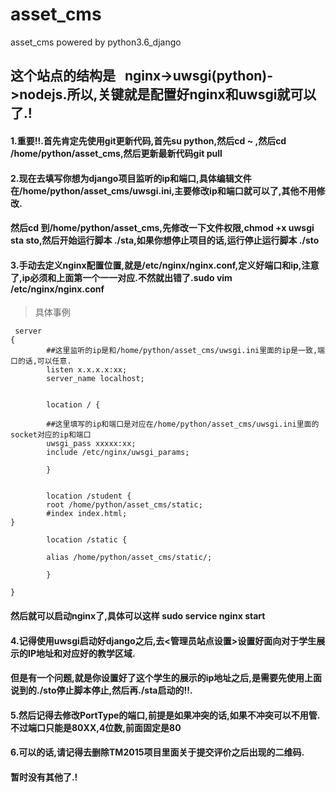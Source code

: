 # asset_cms
asset_cms powered by python3.6_django

## 这个站点的结构是   nginx->uwsgi(python)->nodejs.所以,关键就是配置好nginx和uwsgi就可以了.!


#### 1.重要!!.首先肯定先使用git更新代码,首先su python,然后cd ~ ,然后cd /home/python/asset_cms,然后更新最新代码git pull
#### 2.现在去填写你想为django项目监听的ip和端口,具体编辑文件在/home/python/asset_cms/uwsgi.ini,主要修改ip和端口就可以了,其他不用修改.
#### 然后cd 到/home/python/asset_cms,先修改一下文件权限,chmod +x uwsgi sta sto,然后开始运行脚本 ./sta,如果你想停止项目的话,运行停止运行脚本 ./sto
#### 3.手动去定义nginx配置位置,就是/etc/nginx/nginx.conf,定义好端口和ip,注意了,ip必须和上面第一个一一对应.不然就出错了.sudo vim /etc/nginx/nginx.conf
> 具体事例
```nginx
 server
{
        ##这里监听的ip是和/home/python/asset_cms/uwsgi.ini里面的ip是一致,端口的话,可以任意.
        listen x.x.x.x:xx;
        server_name localhost;


        location / {

        ##这里填写的ip和端口是对应在/home/python/asset_cms/uwsgi.ini里面的socket对应的ip和端口
        uwsgi_pass xxxxx:xx;
        include /etc/nginx/uwsgi_params;

        }


        location /student {
        root /home/python/asset_cms/static;
        #index index.html;
}

        location /static {

        alias /home/python/asset_cms/static/;

        }

}
``` 
#### 然后就可以启动nginx了,具体可以这样 sudo service nginx start
#### 4.记得使用uwsgi启动好django之后,去<管理员站点设置>设置好面向对于学生展示的IP地址和对应好的教学区域.
#### 但是有一个问题,就是你设置好了这个学生的展示的ip地址之后,是需要先使用上面说到的./sto停止脚本停止,然后再./sta启动的!!.
#### 5.然后记得去修改PortType的端口,前提是如果冲突的话,如果不冲突可以不用管.不过端口只能是80XX,4位数,前面固定是80
#### 6.可以的话,请记得去删除TM2015项目里面关于提交评价之后出现的二维码.
#### 暂时没有其他了.!
